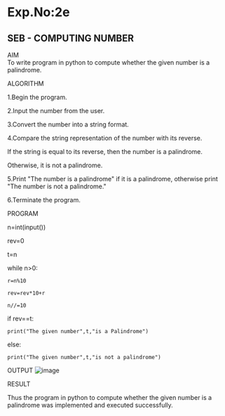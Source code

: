 # Exp.No:2e  
## SEB - COMPUTING NUMBER



AIM  
To write program in python to compute whether the given number is a palindrome.



 ALGORITHM
 
1.Begin the program.

2.Input the number from the user.

3.Convert the number into a string format.

4.Compare the string representation of the number with its reverse.

If the string is equal to its reverse, then the number is a palindrome.

Otherwise, it is not a palindrome.

5.Print "The number is a palindrome" if it is a palindrome, otherwise print "The number is not a palindrome."

6.Terminate the program.


PROGRAM

n=int(input())

rev=0

t=n

while n>0:

    r=n%10
    
    rev=rev*10+r
    
    n//=10
    
if rev==t:

    print("The given number",t,"is a Palindrome")
    
else:

    print("The given number",t,"is not a palindrome")
        

 OUTPUT
![image](https://github.com/user-attachments/assets/a59ccfa3-ee07-4249-8e1c-d14e88007575)


 RESULT

 Thus the program in python to compute whether the given number is a palindrome was implemented and executed successfully.
